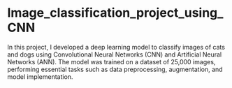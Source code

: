 # Image_classification_project_using_CNN
In this project, I developed a deep learning model to classify images of cats and dogs using Convolutional Neural Networks (CNN) and Artificial Neural Networks (ANN). The model was trained on a dataset of 25,000 images, performing essential tasks such as data preprocessing, augmentation, and model implementation.
